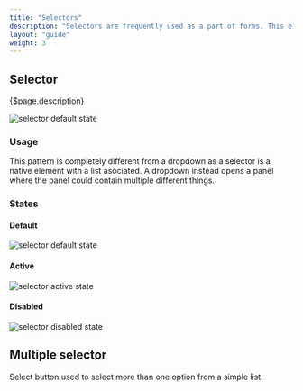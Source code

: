 ```yaml
---
title: "Selectors"
description: "Selectors are frequently used as a part of forms. This elements are used when we need to select one or more within several options. These options are displayed in the button once selected."
layout: "guide"
weight: 3
---
```


## Selector

{$page.description}

![selector default state](../../../images/Selector.png)

### Usage

This pattern is completely different from a dropdown as a selector is a native element with a list asociated. A dropdown instead opens a panel where the panel could contain multiple different things.

### States

#### Default

![selector default state](../../../images/Selector.png)

#### Active

![selector active state](../../../images/Selector+Focus.png)

#### Disabled

![selector disabled state](../../../images/Selector+Disabled.png)


## Multiple selector

Select button used to select more than one option from a simple list.

